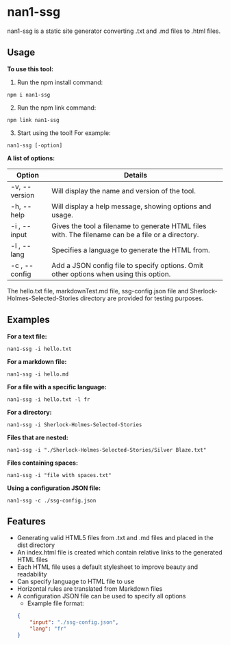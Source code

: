 # nan1-ssg

nan1-ssg is a static site generator converting .txt and .md files to .html files.

## Usage

**To use this tool:**

1. Run the npm install command:
```
npm i nan1-ssg
```

2. Run the npm link command:
```
npm link nan1-ssg
```

3. Start using the tool! For example:

```
nan1-ssg [-option]
```

**A list of options:**

|  Option  | Details |
| ---------------| ---------------|
| -v, --version | Will display the name and version of the tool. |
| -h, --help | Will display a help message, showing options and usage. |
| -i <filename>, --input <filename> | Gives the tool a filename to generate HTML files with. The filename can be a file or a directory. |
| -l <language>, --lang <language> | Specifies a language to generate the HTML from. |
| -c <configFile>, --config <configFile> | Add a JSON config file to specify options. Omit other options when using this option. |

The hello.txt file, markdownTest.md file, ssg-config.json file and Sherlock-Holmes-Selected-Stories directory are provided for testing purposes.

## Examples

**For a text file:**
```
nan1-ssg -i hello.txt
```

**For a markdown file:**
```
nan1-ssg -i hello.md
```

**For a file with a specific language:**
```
nan1-ssg -i hello.txt -l fr
```  
  
**For a directory:**
```
nan1-ssg -i Sherlock-Holmes-Selected-Stories
```

**Files that are nested:**
```
nan1-ssg -i "./Sherlock-Holmes-Selected-Stories/Silver Blaze.txt"
```

**Files containing spaces:**
```
nan1-ssg -i "file with spaces.txt"
```

**Using a configuration JSON file:**
```
nan1-ssg -c ./ssg-config.json
```

## Features

- Generating valid HTML5 files from .txt and .md files and placed in the dist directory
- An index.html file is created which contain relative links to the generated HTML files
- Each HTML file uses a default stylesheet to improve beauty and readability
- Can specify language to HTML file to use
- Horizontal rules are translated from Markdown files
- A configuration JSON file can be used to specify all options
    - Example file format:
    ```json
    {
        "input": "./ssg-config.json",
        "lang": "fr"
    }
    ```
